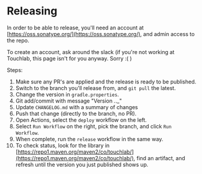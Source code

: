 # Releasing

In order to be able to release, you'll need an account at [https://oss.sonatype.org/](https://oss.sonatype.org/), and admin access to the repo.

To create an account, ask around the slack (if you're not working at Touchlab, this page isn't for you anyway. Sorry :( )

Steps:

1. Make sure any PR's are applied and the release is ready to be published.
2. Switch to the branch you'll release from, and `git pull` the latest.
3. Change the version in `gradle.properties`.
4. Git add/commit with message "Version _._._"
5. Update `CHANGELOG.md` with a summary of changes
6. Push that change (directly to the branch, no PR).
7. Open Actions, select the `deploy` workflow on the left.
8. Select `Run Workflow` on the right, pick the branch, and click `Run Workflow`.
9. When complete, run the `release` workflow in the same way.
10. To check status, look for the library in [https://repo1.maven.org/maven2/co/touchlab/](https://repo1.maven.org/maven2/co/touchlab/), find an artifact, and refresh until the version you just published shows up.